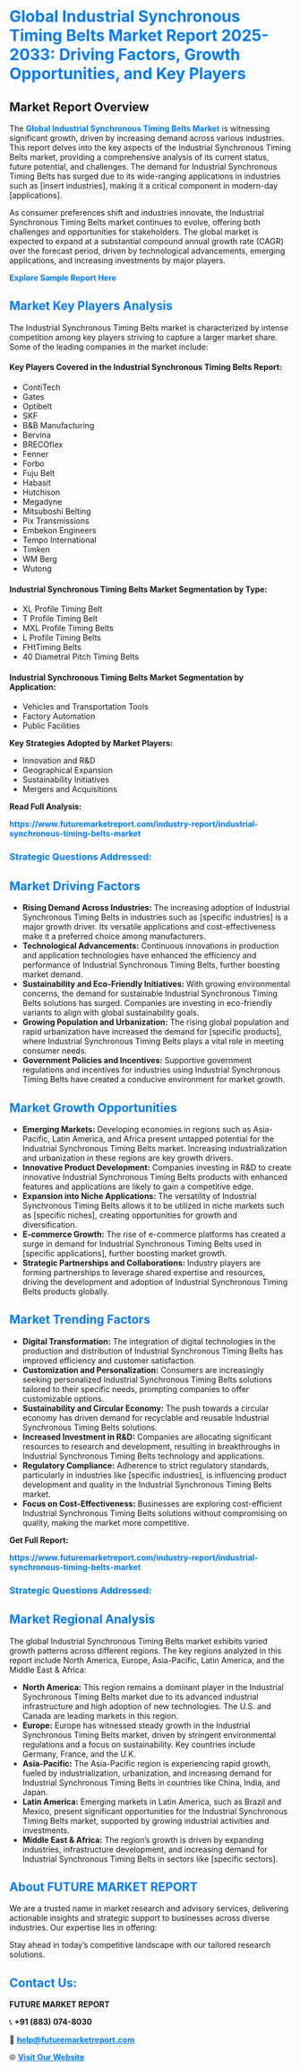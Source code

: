 <h1 style="color: #007BFF;">Global Industrial Synchronous Timing Belts Market Report 2025-2033: Driving Factors, Growth Opportunities, and Key Players</h1>

<section id="overview">
<h2>Market Report Overview</h2>
<p>The <a href="https://www.futuremarketreport.com/industry-report/industrial-synchronous-timing-belts-market" style="color: #007BFF; text-decoration: none;"><strong>Global Industrial Synchronous Timing Belts Market</strong></a> is witnessing significant growth, driven by increasing demand across various industries. This report delves into the key aspects of the Industrial Synchronous Timing Belts market, providing a comprehensive analysis of its current status, future potential, and challenges. The demand for Industrial Synchronous Timing Belts has surged due to its wide-ranging applications in industries such as [insert industries], making it a critical component in modern-day [applications].</p>
<p>As consumer preferences shift and industries innovate, the Industrial Synchronous Timing Belts market continues to evolve, offering both challenges and opportunities for stakeholders. The global market is expected to expand at a substantial compound annual growth rate (CAGR) over the forecast period, driven by technological advancements, emerging applications, and increasing investments by major players.</p>
</section>

<section id="overview">
<p><a href="https://www.futuremarketreport.com/request-sample/reportId=63306" style="color: #007BFF; text-decoration: none;"><strong>Explore Sample Report Here</strong></a></p>
</section>

<section id="key-players">
<h2 style="color: #007BFF;">Market Key Players Analysis</h2>
<p>The Industrial Synchronous Timing Belts market is characterized by intense competition among key players striving to capture a larger market share. Some of the leading companies in the market include:</p>
<h4>Key Players Covered in the Industrial Synchronous Timing Belts Report:</h4>
<ul><li>ContiTech</li><li>Gates</li><li>Optibelt</li><li>SKF</li><li>B&amp;B Manufacturing</li><li>Bervina</li><li>BRECOflex</li><li>Fenner</li><li>Forbo</li><li>Fuju Belt</li><li>Habasit</li><li>Hutchison</li><li>Megadyne</li><li>Mitsuboshi Belting</li><li>Pix Transmissions</li><li>Embekon Engineers</li><li>Tempo International</li><li>Timken</li><li>WM Berg</li><li>Wutong</li></ul>
<h4>Industrial Synchronous Timing Belts Market Segmentation by Type:</h4>
<ul><li>XL Profile Timing Belt</li><li>T Profile Timing Belt</li><li>MXL Profile Timing Belts</li><li>L Profile Timing Belts</li><li>FHtTiming Belts</li><li>40 Diametral Pitch Timing Belts</li></ul>

<h4>Industrial Synchronous Timing Belts Market Segmentation by Application:</h4>
<ul><li>Vehicles and Transportation Tools</li><li>Factory Automation</li><li>Public Facilities</li></ul>
<p><strong>Key Strategies Adopted by Market Players:</strong></p>
<ul>
<li>Innovation and R&D</li>
<li>Geographical Expansion</li>
<li>Sustainability Initiatives</li>
<li>Mergers and Acquisitions</li>
</ul>
</section>

<section>
<p><strong>Read Full Analysis: </strong></p><a href="https://www.futuremarketreport.com/industry-report/industrial-synchronous-timing-belts-market" style="color: #007BFF; text-decoration: none;"><strong>https://www.futuremarketreport.com/industry-report/industrial-synchronous-timing-belts-market</strong></a>
<h3 style="color: #007BFF;">Strategic Questions Addressed:</h3>
</section>

<section id="driving-factors">
<h2 style="color: #007BFF;">Market Driving Factors</h2>
<ul>
<li><strong>Rising Demand Across Industries:</strong> The increasing adoption of Industrial Synchronous Timing Belts in industries such as [specific industries] is a major growth driver. Its versatile applications and cost-effectiveness make it a preferred choice among manufacturers.</li>
<li><strong>Technological Advancements:</strong> Continuous innovations in production and application technologies have enhanced the efficiency and performance of Industrial Synchronous Timing Belts, further boosting market demand.</li>
<li><strong>Sustainability and Eco-Friendly Initiatives:</strong> With growing environmental concerns, the demand for sustainable Industrial Synchronous Timing Belts solutions has surged. Companies are investing in eco-friendly variants to align with global sustainability goals.</li>
<li><strong>Growing Population and Urbanization:</strong> The rising global population and rapid urbanization have increased the demand for [specific products], where Industrial Synchronous Timing Belts plays a vital role in meeting consumer needs.</li>
<li><strong>Government Policies and Incentives:</strong> Supportive government regulations and incentives for industries using Industrial Synchronous Timing Belts have created a conducive environment for market growth.</li>
</ul>
</section>

<section id="growth-opportunities">
<h2 style="color: #007BFF;">Market Growth Opportunities</h2>
<ul>
<li><strong>Emerging Markets:</strong> Developing economies in regions such as Asia-Pacific, Latin America, and Africa present untapped potential for the Industrial Synchronous Timing Belts market. Increasing industrialization and urbanization in these regions are key growth drivers.</li>
<li><strong>Innovative Product Development:</strong> Companies investing in R&D to create innovative Industrial Synchronous Timing Belts products with enhanced features and applications are likely to gain a competitive edge.</li>
<li><strong>Expansion into Niche Applications:</strong> The versatility of Industrial Synchronous Timing Belts allows it to be utilized in niche markets such as [specific niches], creating opportunities for growth and diversification.</li>
<li><strong>E-commerce Growth:</strong> The rise of e-commerce platforms has created a surge in demand for Industrial Synchronous Timing Belts used in [specific applications], further boosting market growth.</li>
<li><strong>Strategic Partnerships and Collaborations:</strong> Industry players are forming partnerships to leverage shared expertise and resources, driving the development and adoption of Industrial Synchronous Timing Belts products globally.</li>
</ul>
</section>

<section id="trending-factors">
<h2 style="color: #007BFF;">Market Trending Factors</h2>
<ul>
<li><strong>Digital Transformation:</strong> The integration of digital technologies in the production and distribution of Industrial Synchronous Timing Belts has improved efficiency and customer satisfaction.</li>
<li><strong>Customization and Personalization:</strong> Consumers are increasingly seeking personalized Industrial Synchronous Timing Belts solutions tailored to their specific needs, prompting companies to offer customizable options.</li>
<li><strong>Sustainability and Circular Economy:</strong> The push towards a circular economy has driven demand for recyclable and reusable Industrial Synchronous Timing Belts solutions.</li>
<li><strong>Increased Investment in R&D:</strong> Companies are allocating significant resources to research and development, resulting in breakthroughs in Industrial Synchronous Timing Belts technology and applications.</li>
<li><strong>Regulatory Compliance:</strong> Adherence to strict regulatory standards, particularly in industries like [specific industries], is influencing product development and quality in the Industrial Synchronous Timing Belts market.</li>
<li><strong>Focus on Cost-Effectiveness:</strong> Businesses are exploring cost-efficient Industrial Synchronous Timing Belts solutions without compromising on quality, making the market more competitive.</li>
</ul>
</section>

<section>
<p><strong>Get Full Report: </strong></p><a href="https://www.futuremarketreport.com/industry-report/industrial-synchronous-timing-belts-market" style="color: #007BFF; text-decoration: none;"><strong>https://www.futuremarketreport.com/industry-report/industrial-synchronous-timing-belts-market</strong></a>
<h3 style="color: #007BFF;">Strategic Questions Addressed:</h3>
</section>


<section id="regional-analysis">
<h2 style="color: #007BFF;">Market Regional Analysis</h2>
<p>The global Industrial Synchronous Timing Belts market exhibits varied growth patterns across different regions. The key regions analyzed in this report include North America, Europe, Asia-Pacific, Latin America, and the Middle East & Africa:</p>
<ul>
<li><strong>North America:</strong> This region remains a dominant player in the Industrial Synchronous Timing Belts market due to its advanced industrial infrastructure and high adoption of new technologies. The U.S. and Canada are leading markets in this region.</li>
<li><strong>Europe:</strong> Europe has witnessed steady growth in the Industrial Synchronous Timing Belts market, driven by stringent environmental regulations and a focus on sustainability. Key countries include Germany, France, and the U.K.</li>
<li><strong>Asia-Pacific:</strong> The Asia-Pacific region is experiencing rapid growth, fueled by industrialization, urbanization, and increasing demand for Industrial Synchronous Timing Belts in countries like China, India, and Japan.</li>
<li><strong>Latin America:</strong> Emerging markets in Latin America, such as Brazil and Mexico, present significant opportunities for the Industrial Synchronous Timing Belts market, supported by growing industrial activities and investments.</li>
<li><strong>Middle East & Africa:</strong> The region’s growth is driven by expanding industries, infrastructure development, and increasing demand for Industrial Synchronous Timing Belts in sectors like [specific sectors].</li>
</ul>
</section>

<footer>
<h2 style="color: #007BFF;">About FUTURE MARKET REPORT</h2>
<p>We are a trusted name in market research and advisory services, delivering actionable insights and strategic support to businesses across diverse industries. Our expertise lies in offering:</p>

<p>Stay ahead in today’s competitive landscape with our tailored research solutions.</p>

<h2 style="color: #007BFF;">Contact Us:</h2>
<p><strong>FUTURE MARKET REPORT</strong></p>
<p>📞 <strong>+91 (883) 074-8030</strong></p>
<p>📧 <strong><a href="mailto:help@futuremarketreport.com" style="color: #007BFF;">help@futuremarketreport.com</a></strong></p>
<p>🌐 <strong><a href="https://www.futuremarketreport.com/" style="color: #007BFF;">Visit Our Website</a></strong></p>
</footer>